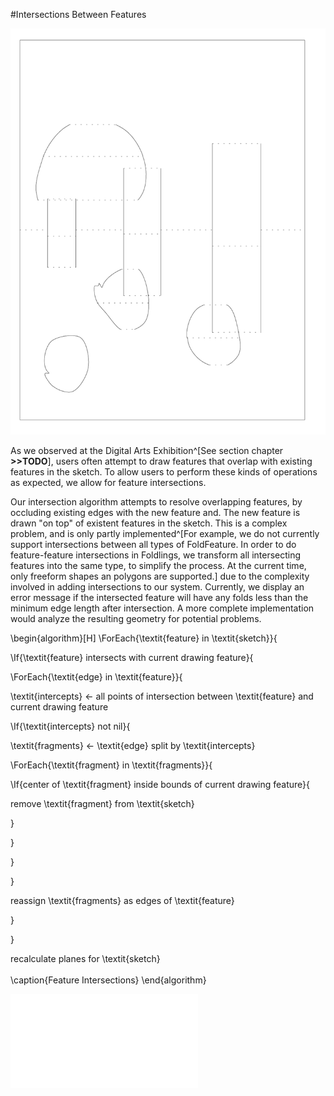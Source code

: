 #Intersections Between Features

![An attempted sketch with overlapping features.](figures/91_Appendix_DAX_Creations/overlapping_features.png)

As we observed at the Digital Arts Exhibition^[See section chapter **>>TODO**], users often attempt to draw features that overlap with existing features in the sketch.  To allow users to perform these kinds of operations as expected, we allow for feature intersections.

Our intersection algorithm attempts to resolve overlapping features, by occluding existing edges with the new feature and.  The new feature is drawn "on top" of existent features in the sketch.  This is a complex problem, and is only partly implemented^[For example, we do not currently support intersections between all types of FoldFeature.  In order to do feature-feature intersections in Foldlings, we transform all intersecting features into the same type, to simplify the process.  At the current time, only freeform shapes an polygons are supported.] due to the complexity involved in adding intersections to our system.  Currently, we display an error message if the intersected feature will have any folds less than the minimum edge length after intersection.  A more complete implementation would analyze the resulting geometry for potential problems.

\begin{algorithm}[H]
\ForEach{\textit{feature} in \textit{sketch}}{

\If{\textit{feature} intersects with current drawing feature}{

\ForEach{\textit{edge} in \textit{feature}}{

\textit{intercepts} $\leftarrow$ all points of intersection between \textit{feature} and current drawing feature

\If{\textit{intercepts} not nil}{

\textit{fragments} $\leftarrow$ \textit{edge} split by \textit{intercepts} 

\ForEach{\textit{fragment} in \textit{fragments}}{

\If{center of \textit{fragment} inside bounds of current drawing feature}{

remove \textit{fragment} from \textit{sketch} 

}

}

}

}

reassign \textit{fragments} as edges of \textit{feature}

}

}

recalculate planes for \textit{sketch}
\
\
\caption{Feature Intersections}
\end{algorithm}

![](figures/43_Tech_Intersections_Between_Features/featureIntBeforeAfter.pdf)
